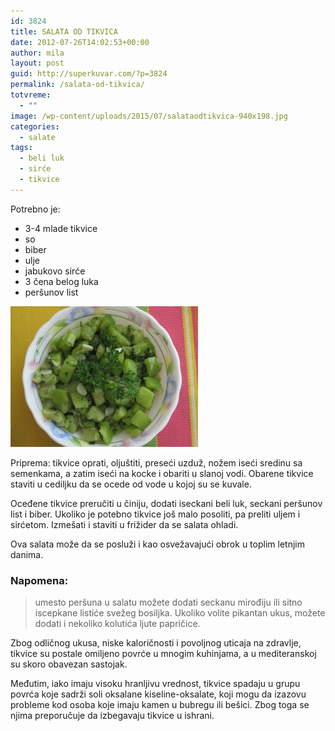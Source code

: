 ```yaml
---
id: 3824
title: SALATA OD TIKVICA
date: 2012-07-26T14:02:53+00:00
author: mila
layout: post
guid: http://superkuvar.com/?p=3824
permalink: /salata-od-tikvica/
totvreme:
  - ""
image: /wp-content/uploads/2015/07/salataodtikvica-940x198.jpg
categories:
  - salate
tags:
  - beli luk
  - sirće
  - tikvice
---
```

Potrebno je:

  * 3-4 mlade tikvice
  * so
  * biber
  * ulje
  * jabukovo sirće
  * 3 čena belog luka
  * peršunov list

[<img class="alignnone size-medium wp-image-9674" src="/wp-content/uploads/2015/07/salataodtikvica-300x225.jpg" alt="salataodtikvica" width="300" height="225" />](/wp-content/uploads/2015/07/salataodtikvica-e1436770754937.jpg)

Priprema: tikvice oprati, oljuštiti, preseći uzduž, nožem iseći sredinu sa semenkama, a zatim iseći na kocke i obariti u slanoj vodi. Obarene tikvice staviti u cediljku da se ocede od vode u kojoj su se kuvale.

Oceđene tikvice preručiti u činiju, dodati iseckani beli luk, seckani peršunov list i biber. Ukoliko je potebno tikvice još malo posoliti, pa preliti uljem i sirćetom. Izmešati i staviti u frižider da se salata ohladi.

Ova salata može da se posluži i kao osvežavajući obrok u toplim letnjim danima.

### Napomena:
> umesto peršuna u salatu možete dodati seckanu mirođiju ili sitno iscepkane listiće svežeg bosiljka. Ukoliko volite pikantan ukus, možete dodati i nekoliko kolutića ljute papričice.

Zbog odličnog ukusa, niske kaloričnosti i povoljnog uticaja na zdravlje, tikvice su postale omiljeno povrće u mnogim kuhinjama, a u mediteranskoj su skoro obavezan sastojak.

Međutim, iako imaju visoku hranljivu vrednost, tikvice spadaju u grupu povrća koje sadrži soli oksalane kiseline-oksalate, koji mogu da izazovu probleme kod osoba koje imaju kamen u bubregu ili bešici. Zbog toga se njima preporučuje da izbegavaju tikvice u ishrani.